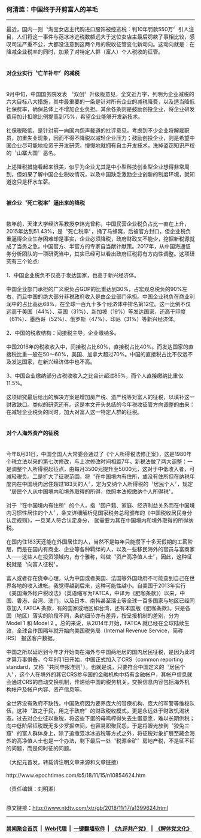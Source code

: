 ### 何清涟：中国终于开剪富人的羊毛
------------------------

<div class="wysiwyg">
 最近，国内一则〝淘宝女店主代购进口服饰被控逃税：判10年罚款550万〞引人注目，人们将这一事件与范冰冰逃税数额远大于这位女店主最后罚款了事相比较，感叹司法严重不公，大都没注意到这两个月的税收征管变化新动向。这动向就是：在降减企业税率的同时，加紧了对特定人群（富人）个人税收的征管。
 <br/>
 <br/>
 <h4>
  对企业实行〝亡羊补牢〞的减税
 </h4>
 <br/>
 9月中旬，中国国务院发表 〝双创〞升级版意见，全文近万字，列明为企业减税的六大目标八大措施，其中最重要的一条是针对所有企业的减税降费，以及适当降低社保费率，确保总体上不增加企业负担。其余各条则是鼓励创投企业，将企业研发费用加计扣除比例提高到75%，希望企业能够开发新技术。
 <br/>
 <br/>
 社保税降低，是针对前一向国内怨声载道的批评意见，考虑到不少企业将解雇职员，加重失业现象，因而不得不降税以减轻企业压力；鼓励创投企业，则是希望中国企业尽可能地投资于开发研究，慢慢地就拥有自主开发技术，洗掉盗窃知识产权的〝山寨大国〞恶名。
 <br/>
 <br/>
 上述降税措施看起来很美，似乎为企业尤其是中小型科技创业型企业想得非常周到，但如果了解中国企业税收情况，以及中国缺乏激励企业创新的制度环境，就知道这只是杯水车薪。
 <br/>
 <br/>
 <h4>
  被企业〝死亡税率〞逼出来的降税
 </h4>
 <br/>
 数年前，天津大学经济系教授李炜光曾称，中国民营企业税负占比一直在上升，2015年达到51.43%，是〝死亡税率〞，捅了马蜂窝，后被官方封口。但企业税负重逼得企业生存困难却是事实，企业必须降税，政府财政又不能少，挖掘新税源就成了当务之急，中国官方、半官方的专家自当献计献策。2017年，从中国海通证券分析团队的一项研究当中，其实已经可以看出政府征税将有方向性调整。这项研究有三个论点:
 <br/>
 <br/>
 1、中国企业税负不仅高于发达国家，也高于新兴经济体。
 <br/>
 <br/>
 中国企业部门承担的广义税负占GDP的比重达到30%，占宏观总税负的90%左右，而且中国的绝大部分非税政府收入是由企业部门承担。中国企业税负在商业利润中的占比高达68%，在全球一百九十多个经济体中排名第12位。这一比例不仅远高于美国（44%）、英国（31%）、新加坡（19%）等发达国家，还高于印度（61%）、墨西哥（52%）、俄罗斯（47%）、印尼（31%）等新兴经济体。
 <br/>
 <br/>
 2、中国的税收结构：间接税主导，企业缴纳多。
 <br/>
 <br/>
 中国2016年的税收收入中，间接税占比60%，直接税占比40%。而发达国家的直接税比重一般在50～60%，美国、加拿大超过70%。中国的直接税占比不仅远不及发达国家，在新兴经济体中也不高。
 <br/>
 <br/>
 3、中国企业缴纳部分占税收收入之比合计超过85%，而个人直接缴纳比重仅11.5%。
 <br/>
 <br/>
 这项研究最后给出的解决方案是增加房产税、遗产税等对富人的征税，以填补这一财政缺口。类似的研究还有。这是本文开头总结的今年税收征管方向调整的由来：在减轻企业税负的同时，加大对富人这一特定人群的征税。
 <br/>
 <br/>
 <h4>
  对个人海外资产的征税
 </h4>
 <br/>
 今年8月31日，中国全国人大常委会通过了《个人所得税法修正案》，这是1980年个税立法以来的第七次修改，与上次修改时间相距7年。新税法做了两大调整：一是调整个人所得税起征点，由每月3500元提升至5000元，这对于中低收入者，可减轻税负。二是扩大了征税范围，将〝在中国境内有住所，或没有住所但在纳税年度内在中国境内居住超过183天的人〞，定为交纳个人所得税的〝居民个人〞，规定〝居民个人从中国境内和境外取得的所得，依照本法规缴纳个人所得税〞。
 <br/>
 <br/>
 对于〝在中国境内有住所〞的个人，指〝因户籍、家庭、经济利益关系而在中国境内习惯性居住的个人〞，条文详细解析见国家税务总局颁布的《中国税收居民身分认定规则》，一旦某人符合认定身分， 就需要为其在中国境内和境外取得的所得纳税。
 <br/>
 <br/>
 在国内住183天还能在外国居住的人，当然不是每年只能攒下十多天假期的工薪阶层，而是在国内有商业、企业等各种羁绊的人，以及一些移民海外的官员与富商家人——这些人在投资领域内，有个雅称，叫做〝资产高净值人士〞，因此，这种征税就是〝向富人征税〞。
 <br/>
 <br/>
 富人或者存在侥幸心理，认为中国或者美国、法国等外国政府不可能查到自己在世界各地的收入进帐。我觉得越到后来，这种可能性越小。自美国于2013年实行《美国海外帐户税收法》（英语缩写为FATCA，中译为《肥咖条款》）以来，中国、香港、台湾、澳门，以及日本、南韩甚至瑞士等全球一百多国家与地区已经同意加入 FATCA 条款，有的国家或地区如台湾，还有本国版《肥咖条款》。只是各国（地区）落实的阶段不同，条约细节亦有差异，按呈报机制的差别，分为 Model 1 和 Model 2 。总的来说，从2014年开始，FATCA 就已经在全球陆续生效，全球合作国隔年就开始向美国税务局（Internal Revenue Service，简称IRS） 报送客户数据。
 <br/>
 <br/>
 中国之所以延迟到今年才开始向在海外与中国两地居的国内居民征税，是因为此时才算万事俱备。今年9月1日开始，中国正式加入了CRS（common reporting standard，又称〝共同申报准则〞）。也就是说，只要符合中国定义的〝居民个人〞，这个人在境外的其它CRS参与国的金融机构中持有金融帐户，其帐户信息就会通过CRS的自动交换机制，传递给中国的税务机关。交换信息内容包括海外机构帐户及帐户内容、资产信息等。
 <br/>
 <br/>
 全世界没有政府不缺钱，中国政府因为要养庞大的官僚机构、庞大的军警等维稳队伍，这种〝取之于民，用之于政府〞的财政税收模式，更是永远处于财政饥渴状态。过去对企业征以重税，将这些下蛋的母鸡榨得失去生蛋意愿，难以长期供税；向中低阶层征税既无多少罗掘空间，也容易积聚民怨，于是将眼光放到〝狡兔三窟〞的富人群体身上，除了追缴范冰冰逃税等方式之外，将征税对象扩展至藏金海外的高净值人士也是一个办法，剩下最后一处〝税源金矿〞房地产税，不是征不征的问题，而是何时征的问题。
 <br/>
 <br/>
 （大纪元首发，转载请注明文章来源和文章链接）
 <br/>
 <br/>
 http://www.epochtimes.com/b5/18/11/15/n10854624.htm
 <br/>
 <br/>
 （责任编辑：刘明湘）
</div>

<br/>原文链接：http://www.ntdtv.com/xtr/gb/2018/11/17/a1399624.html


------------------------
#### [禁闻聚合首页](https://github.com/gfw-breaker/banned-news/blob/master/README.md) &nbsp;|&nbsp; [Web代理](https://github.com/gfw-breaker/open-proxy/blob/master/README.md) &nbsp;|&nbsp; [一键翻墙软件](https://github.com/gfw-breaker/nogfw/blob/master/README.md) &nbsp;|&nbsp; [《九评共产党》](https://github.com/gfw-breaker/9ping.md/blob/master/README.md#九评之一评共产党是什么) &nbsp;|&nbsp; [《解体党文化》](https://github.com/gfw-breaker/jtdwh.md/blob/master/README.md#绪论)